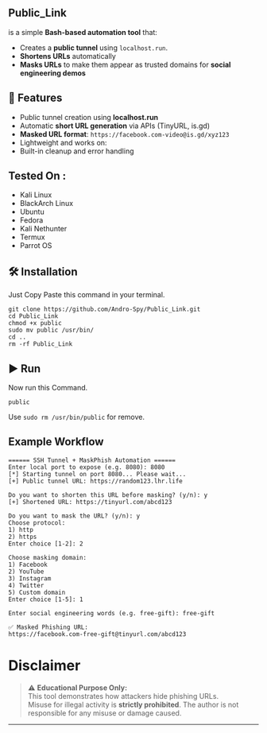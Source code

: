 ## Public_Link
is a simple **Bash-based automation tool** that:

- Creates a **public tunnel** using `localhost.run`.
- **Shortens URLs** automatically
- **Masks URLs** to make them appear as trusted domains for **social engineering demos**

## 🔹 Features

- Public tunnel creation using **localhost.run**
- Automatic **short URL generation** via APIs (TinyURL, is.gd)
- **Masked URL format**: `https://facebook.com-video@is.gd/xyz123`
- Lightweight and works on:
- Built-in cleanup and error handling

## Tested On :
* Kali Linux 
* BlackArch Linux 
* Ubuntu 
* Fedora 
* Kali Nethunter 
* Termux 
* Parrot OS 

## 🛠 Installation
Just Copy Paste this command in your terminal.


```
git clone https://github.com/Andro-Spy/Public_Link.git
cd Public_Link
chmod +x public
sudo mv public /usr/bin/
cd ..
rm -rf Public_Link
```

## ▶️ Run
Now run this Command.
```
public
```
Use `sudo rm /usr/bin/public` for remove.

## Example Workflow
```
====== SSH Tunnel + MaskPhish Automation ======
Enter local port to expose (e.g. 8080): 8080
[*] Starting tunnel on port 8080... Please wait...
[+] Public tunnel URL: https://random123.lhr.life

Do you want to shorten this URL before masking? (y/n): y
[+] Shortened URL: https://tinyurl.com/abcd123

Do you want to mask the URL? (y/n): y
Choose protocol:
1) http
2) https
Enter choice [1-2]: 2

Choose masking domain:
1) Facebook
2) YouTube
3) Instagram
4) Twitter
5) Custom domain
Enter choice [1-5]: 1

Enter social engineering words (e.g. free-gift): free-gift

✅ Masked Phishing URL:
https://facebook.com-free-gift@tinyurl.com/abcd123
```



# Disclaimer


> ⚠️ **Educational Purpose Only:**  
> This tool demonstrates how attackers hide phishing URLs.  
> Misuse for illegal activity is **strictly prohibited**.
The author is not responsible for any misuse or damage caused.
---


